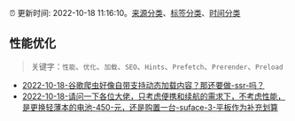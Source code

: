 :alarm_clock: 更新时间: 2022-10-18 11:16:10。[来源分类](../README.md)、[标签分类](../TAGS.md)、[时间分类](../TIMELINE.md)

## 性能优化


> 关键字：`性能`、`优化`、`加载`、`SEO`、`Hints`、`Prefetch`、`Prerender`、`Preload`



- [2022-10-18-谷歌爬虫好像自带支持动态加载内容？那还要做-ssr-吗？](https://www.v2ex.com/t/887854) 
- [2022-10-18-请问一下各位大佬，只考虑便携和续航的需求下，不考虑性能，是更换轻薄本的电池-450-元，还是购置一台-suface-3-平板作为补充划算](https://www.v2ex.com/t/887837) 